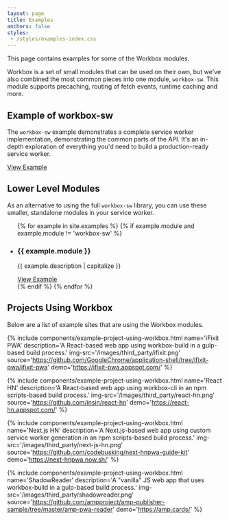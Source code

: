 ```yaml
---
layout: page
title: Examples
anchors: false
styles:
 - /styles/examples-index.css
---
```


This page contains examples for some of the Workbox modules.

Workbox is a set of small modules that can be used on their own, but we've
also combined the most common pieces into one module, `workbox-sw`. This module
supports precaching, routing of fetch events, runtime caching and more.

## Example of workbox-sw

The `workbox-sw` example demonstrates a complete service worker
implementation, demonstrating the common parts of the API. It's an in-depth
exploration of everything you'd need to build a production-ready service worker.

<a href="/examples/workbox-sw/" class="btn">View Example</a>

## Lower Level Modules

As an alternative to using the full `workbox-sw` library, you can use these
smaller, standalone modules in your service worker.

<ul class="example-index__lower-level-modules-list">
{% for example in site.examples %}
  {% if example.module and example.module != 'workbox-sw' %}
    <li>
      <h3>{{ example.module }}</h3>
      <p>{{ example.description | capitalize }}</p>
      <a href="{{ example.url }}" class="btn">View Example</a>
    </li>
  {% endif %}
{% endfor %}
</ul>

## Projects Using Workbox

Below are a list of example sites that are using the Workbox modules.

{% include components/example-project-using-workbox.html
   name='iFixit PWA'
   description='A React-based web app using workbox-build in a gulp-based build process.'
   img-src='/images/third_party/ifixit.png'
   source='https://github.com/GoogleChrome/application-shell/tree/ifixit-pwa/ifixit-pwa'
   demo='https://ifixit-pwa.appspot.com/'
%}

{% include components/example-project-using-workbox.html
   name='React HN'
   description='A React-based web app using workbox-cli in an npm scripts-based build process.'
   img-src='/images/third_party/react-hn.png'
   source='https://github.com/insin/react-hn'
   demo='https://react-hn.appspot.com/'
%}

{% include components/example-project-using-workbox.html
   name='Next.js HN'
   description='A Next.js-based web app using custom service worker generation in an npm scripts-based build process.'
   img-src='/images/third_party/next-js-hn.png'
   source='https://github.com/codebusking/next-hnpwa-guide-kit'
   demo='https://next-hnpwa.now.sh/'
%}

{% include components/example-project-using-workbox.html
   name='ShadowReader'
   description='A "vanilla" JS web app that uses workbox-build in a gulp-based build process.'
   img-src='/images/third_party/shadowreader.png'
   source='https://github.com/ampproject/amp-publisher-sample/tree/master/amp-pwa-reader'
   demo='https://amp.cards/'
%}

